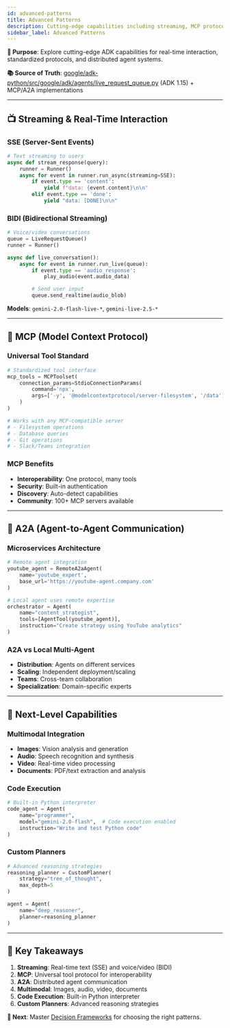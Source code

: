 ```yaml
---
id: advanced-patterns
title: Advanced Patterns
description: Cutting-edge capabilities including streaming, MCP protocol, and agent-to-agent communication
sidebar_label: Advanced Patterns
---
```


**🎯 Purpose**: Explore cutting-edge ADK capabilities for real-time interaction, standardized protocols, and distributed agent systems.

**📚 Source of Truth**: [google/adk-python/src/google/adk/agents/live_request_queue.py](https://github.com/google/adk-python/tree/main/src/google/adk/agents/live_request_queue.py) (ADK 1.15) + MCP/A2A implementations

---

## 📺 Streaming & Real-Time Interaction

### SSE (Server-Sent Events)

```python
# Text streaming to users
async def stream_response(query):
    runner = Runner()
    async for event in runner.run_async(streaming=SSE):
        if event.type == 'content':
            yield f"data: {event.content}\n\n"
        elif event.type == 'done':
            yield "data: [DONE]\n\n"
```

### BIDI (Bidirectional Streaming)

```python
# Voice/video conversations
queue = LiveRequestQueue()
runner = Runner()

async def live_conversation():
    async for event in runner.run_live(queue):
        if event.type == 'audio_response':
            play_audio(event.audio_data)

        # Send user input
        queue.send_realtime(audio_blob)
```

**Models**: `gemini-2.0-flash-live-*`, `gemini-live-2.5-*`

---

## 🔌 MCP (Model Context Protocol)

### Universal Tool Standard

```python
# Standardized tool interface
mcp_tools = MCPToolset(
    connection_params=StdioConnectionParams(
        command='npx',
        args=['-y', '@modelcontextprotocol/server-filesystem', '/data']
    )
)

# Works with any MCP-compatible server
# - Filesystem operations
# - Database queries
# - Git operations
# - Slack/Teams integration
```

### MCP Benefits

- **Interoperability**: One protocol, many tools
- **Security**: Built-in authentication
- **Discovery**: Auto-detect capabilities
- **Community**: 100+ MCP servers available

---

## 🤝 A2A (Agent-to-Agent Communication)

### Microservices Architecture

```python
# Remote agent integration
youtube_agent = RemoteA2aAgent(
    name='youtube_expert',
    base_url='https://youtube-agent.company.com'
)

# Local agent uses remote expertise
orchestrator = Agent(
    name="content_strategist",
    tools=[AgentTool(youtube_agent)],
    instruction="Create strategy using YouTube analytics"
)
```

### A2A vs Local Multi-Agent

- **Distribution**: Agents on different services
- **Scaling**: Independent deployment/scaling
- **Teams**: Cross-team collaboration
- **Specialization**: Domain-specific experts

---

## 🚀 Next-Level Capabilities

### Multimodal Integration

- **Images**: Vision analysis and generation
- **Audio**: Speech recognition and synthesis
- **Video**: Real-time video processing
- **Documents**: PDF/text extraction and analysis

### Code Execution

```python
# Built-in Python interpreter
code_agent = Agent(
    name="programmer",
    model="gemini-2.0-flash",  # Code execution enabled
    instruction="Write and test Python code"
)
```

### Custom Planners

```python
# Advanced reasoning strategies
reasoning_planner = CustomPlanner(
    strategy="tree_of_thought",
    max_depth=5
)

agent = Agent(
    name="deep_reasoner",
    planner=reasoning_planner
)
```

---

## 🎯 Key Takeaways

1. **Streaming**: Real-time text (SSE) and voice/video (BIDI)
2. **MCP**: Universal tool protocol for interoperability
3. **A2A**: Distributed agent communication
4. **Multimodal**: Images, audio, video, documents
5. **Code Execution**: Built-in Python interpreter
6. **Custom Planners**: Advanced reasoning strategies

**🔗 Next**: Master [Decision Frameworks](decision-frameworks.md) for choosing the right patterns.
